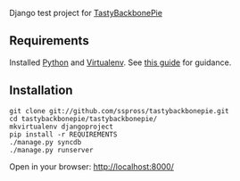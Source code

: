 Django test project for [TastyBackbonePie](https://github.com/sspross/tastybackbonepie)

## Requirements

Installed [Python](http://python.org/) and [Virtualenv](http://pypi.python.org/pypi/virtualenv). See [this guide](http://install.python-guide.org/) for guidance.

## Installation

```
git clone git://github.com/sspross/tastybackbonepie.git
cd tastybackbonepie/tastybackbonepie/
mkvirtualenv djangoproject
pip install -r REQUIREMENTS
./manage.py syncdb
./manage.py runserver
```

Open in your browser: [http://localhost:8000/](http://localhost:8000/)
